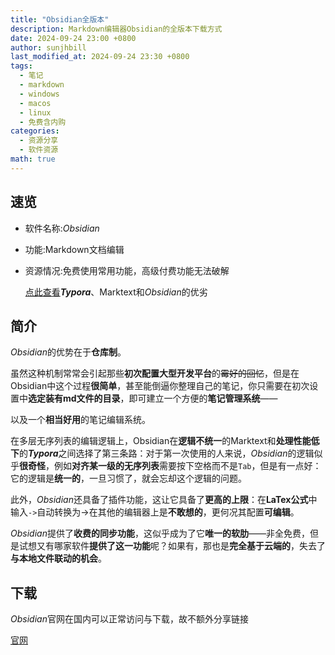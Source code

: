 ```yaml
---
title: "Obsidian全版本"
description: Markdown编辑器Obsidian的全版本下载方式
date: 2024-09-24 23:00 +0800
author: sunjhbill
last_modified_at: 2024-09-24 23:30 +0800
tags:
  - 笔记
  - markdown
  - windows
  - macos
  - linux
  - 免费含内购
categories:
  - 资源分享
  - 软件资源
math: true
---
```

## 速览

- 软件名称:*Obsidian*
- 功能:Markdown文档编辑
- 资源情况:免费使用常用功能，高级付费功能无法破解

  [点此查看](https://sunjhbill.github.io/daily-report-20240923/#3)***Typora***、Marktext和*Obsidian*的优劣

## 简介

*Obsidian*的优势在于**仓库制**。

虽然这种机制常常会引起那些**初次配置大型开发平台**的~~霉好的回忆~~，但是在Obsidian中这个过程**很简单**，甚至能倒逼你整理自己的笔记，你只需要在初次设置中**选定装有md文件的目录**，即可建立一个方便的**笔记管理系统**——

以及一个**相当好用**的笔记编辑系统。

在多层无序列表的编辑逻辑上，Obsidian在**逻辑不统一**的Marktext和**处理性能低下**的***Typora***之间选择了第三条路：对于第一次使用的人来说，*Obsidian*的逻辑似乎**很奇怪**，例如**对齐某一级的无序列表**需要按下空格而不是`Tab`，但是有一点好：它的逻辑是**统一的**，一旦习惯了，就会忘却这个逻辑的问题。

此外，*Obsidian*还具备了插件功能，这让它具备了**更高的上限**：在**LaTex公式**中输入`->`自动转换为$\to$在其他的编辑器上是**不敢想的**，更何况其配置**可编辑**。

*Obsidian*提供了**收费的同步功能**，这似乎成为了它**唯一的软肋**——非全免费，但是试想又有哪家软件**提供了这一功能**呢？如果有，那也是**完全基于云端的**，失去了**与本地文件联动的机会**。

## 下载

*Obsidian*官网在国内可以正常访问与下载，故不额外分享链接

[官网](https://obsidian.md/download)
